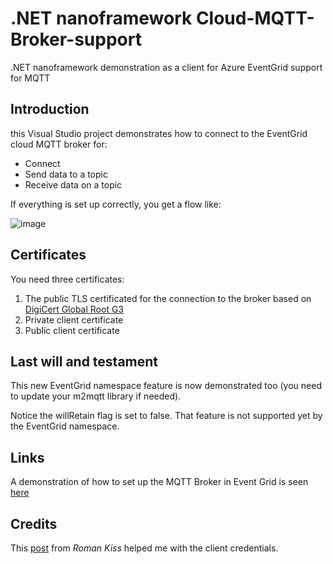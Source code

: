 # .NET nanoframework Cloud-MQTT-Broker-support

.NET nanoframework demonstration as a client for Azure EventGrid support for MQTT 

## Introduction

this Visual Studio project demonstrates how to connect to the EventGrid cloud MQTT broker for:
- Connect
- Send data to a topic
- Receive data on a topic

If everything is set up correctly, you get a flow like:

![image](https://github.com/sandervandevelde/Nanoframework-Cloud-MQTT-Broker-support/assets/694737/e2d723ca-5da6-4243-b136-852aa5056519)


## Certificates

You need three certificates:

1. The public TLS certificated for the connection to the broker based on [DigiCert Global Root G3](https://www.digicert.com/kb/digicert-root-certificates.htm)
2. Private client certificate
3. Public client certificate 

## Last will and testament

This new EventGrid namespace feature is now demonstrated too (you need to update your m2mqtt library if needed).

Notice the willRetain flag is set to false. That feature is not supported yet by the EventGrid namespace.

## Links

A demonstration of how to set up the MQTT Broker in Event Grid is seen [here](https://sandervandevelde.wordpress.com/2023/10/14/a-first-look-at-azure-eventgrid-mqtt-support/)

## Credits

This [post](https://stackoverflow.com/questions/78314752/how-to-use-event-grid-namespace-mqtt-hostname-on-esp32-or-esp32-online-like-wokw/78330697#78330697) from *Roman Kiss* helped me with the client credentials. 
